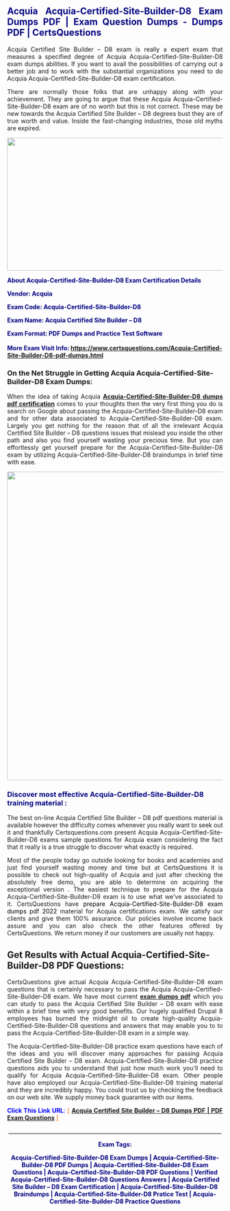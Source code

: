<h2 style="text-align: justify;"><span style="color: #000080;">Acquia Acquia-Certified-Site-Builder-D8 Exam Dumps PDF | Exam Question Dumps - Dumps PDF | CertsQuestions</span></h2>
<p style="text-align: justify;">Acquia Certified Site Builder – D8 exam is really a expert exam that measures a specified degree of Acquia  Acquia-Certified-Site-Builder-D8 exam dumps abilities. If you want to avail the possibilities of carrying out a better job and to work with the substantial organizations you need to do Acquia Acquia-Certified-Site-Builder-D8 exam certification.</p>
<p style="text-align: justify;">There are normally those folks that are unhappy along with your achievement. They are going to argue that these Acquia  Acquia-Certified-Site-Builder-D8 exam are of no worth but this is not correct. These may be new towards the Acquia Certified Site Builder – D8 degrees bust they are of true worth and value. Inside the fast-changing industries, those old myths are expired.</p>
<p><img style="display: block; margin-left: auto; margin-right: auto;" src="https://i.imgur.com/eaP4ae9.png" width="840" height="310" /></p>
<p><span style="color: #000080;"><strong>About Acquia-Certified-Site-Builder-D8 Exam Certification Details</strong></span></p>
<p><span style="color: #000080;"><strong>Vendor: Acquia<br /></strong></span></p>
<p><span style="color: #000080;"><strong>Exam Code: Acquia-Certified-Site-Builder-D8</strong></span></p>
<p><span style="color: #000080;"><strong>Exam Name: Acquia Certified Site Builder – D8</strong></span></p>
<p><span style="color: #000080;"><strong>Exam Format: PDF Dumps and Practice Test Software<br /><br />More Exam Visit Info: <span style="color: #ff6600;"><a href="https://www.certsquestions.com/Acquia-Certified-Site-Builder-D8-pdf-dumps.html">https://www.certsquestions.com/Acquia-Certified-Site-Builder-D8-pdf-dumps.html</a></span></strong></span></p>
<h3>On the Net Struggle in Getting Acquia Acquia-Certified-Site-Builder-D8 Exam Dumps:</h3>
<p style="text-align: justify;">When the idea of taking Acquia <a href="https://www.certsquestions.com/Acquia-Certified-Site-Builder-D8-pdf-dumps.html"><strong> Acquia-Certified-Site-Builder-D8 dumps pdf certification</strong></a> comes to your thoughts then the very first thing you do is search on Google about passing the Acquia-Certified-Site-Builder-D8 exam and for other data associated to Acquia-Certified-Site-Builder-D8 exam. Largely you get nothing for the reason that of all the irrelevant Acquia Certified Site Builder – D8 questions issues that mislead you inside the other path and also you find yourself wasting your precious time. But you can effortlessly get yourself prepare for the Acquia-Certified-Site-Builder-D8 exam by utilizing Acquia-Certified-Site-Builder-D8 braindumps in brief time with ease.</p>
<p><a href="https://www.certsquestions.com/Acquia-Certified-Site-Builder-D8-pdf-dumps.html"><img style="display: block; margin-left: auto; margin-right: auto;" src="https://i.imgur.com/pxhoKQ2.png" width="720" /></a></p>
<h3><span style="color: #000080;">Discover most effective  Acquia-Certified-Site-Builder-D8 training material :</span></h3>
<p style="text-align: justify;">The best on-line Acquia Certified Site Builder – D8 pdf questions material is available however the difficulty comes whenever you really want to seek out it and thankfully Certsquestions.com present Acquia Acquia-Certified-Site-Builder-D8 exams sample questions for Acquia  exam considering the fact that it really is a true struggle to discover what exactly is required.</p>
<p style="text-align: justify;">Most of the people today go outside looking for books and academies and just find yourself wasting money and time but at CertsQuestions it is possible to check out high-quality of Acquia  and just after checking the absolutely free demo, you are able to determine on acquiring the exceptional version . The easiest technique to prepare for the Acquia Acquia-Certified-Site-Builder-D8 exam is to use what we've associated to it. CertsQuestions have <span style="color: #000000;">prepare Acquia-Certified-Site-Builder-D8 exam dumps pdf 2022</span> material for Acquia certifications exam. We satisfy our clients and give them 100% assurance. Our policies involve income back assure and you can also check the other features offered by CertsQuestions. We return money if our customers are usually not happy.</p>
<h2>Get Results with Actual Acquia-Certified-Site-Builder-D8 PDF Questions:</h2>
<p style="text-align: justify;">CertsQuestions give actual Acquia Acquia-Certified-Site-Builder-D8 exam questions that is certainly necessary to pass the Acquia  Acquia-Certified-Site-Builder-D8 exam. We have most current<strong>&nbsp;<a href="https://www.certsquestions.com/">exam dumps pdf</a></strong>&nbsp;which you can study to pass the Acquia Certified Site Builder – D8 exam with ease within a brief time with very good benefits. Our hugely qualified Drupal 8 employees has burned the midnight oil to create high-quality Acquia-Certified-Site-Builder-D8 questions and answers that may enable you to to pass the Acquia-Certified-Site-Builder-D8 exam in a simple way.</p>
<p style="text-align: justify;">The Acquia-Certified-Site-Builder-D8 practice exam questions have each of the ideas and you will discover many approaches for passing Acquia Certified Site Builder – D8 exam. Acquia-Certified-Site-Builder-D8 practice questions aids you to understand that just how much work you'll need to qualify for Acquia  Acquia-Certified-Site-Builder-D8 exam. Other people have also employed our Acquia-Certified-Site-Builder-D8 training material and they are incredibly happy. You could trust us by checking the feedback on our web site. We supply money back guarantee with our items.</p>
<p style="text-align: justify;"><span style="color: #0000ff;"><strong>Click This Link URL</strong>:</span> <span style="color: #ff6600;">[ <strong><a href="https://www.certsquestions.com/drupal-8-certification.html">Acquia Certified Site Builder – D8 Dumps PDF | PDF Exam Questions</a></strong> ]</span></p>
<p style="text-align: center;">______________________________________________________________________________</p>
<p style="text-align: center;"><span style="color: #000080;"><strong>Exam Tags:</strong></span></p>
<p style="text-align: center;"><span style="color: #000080;"><strong>Acquia-Certified-Site-Builder-D8 Exam Dumps | Acquia-Certified-Site-Builder-D8 PDF Dumps | Acquia-Certified-Site-Builder-D8 Exam Questions | Acquia-Certified-Site-Builder-D8 PDF Questions | Verified Acquia-Certified-Site-Builder-D8 Questions Answers | Acquia Certified Site Builder – D8 Exam Certification | Acquia-Certified-Site-Builder-D8 Braindumps | Acquia-Certified-Site-Builder-D8 Pratice Test | Acquia-Certified-Site-Builder-D8 Practice Questions</strong></span></p>
